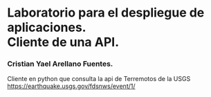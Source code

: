 # Laboratorio para el despliegue de aplicaciones.<br>Cliente de una API.<br>
<h3>Cristian Yael Arellano Fuentes.</h3>

Cliente en python que consulta la api de Terremotos de la USGS<br>
https://earthquake.usgs.gov/fdsnws/event/1/

